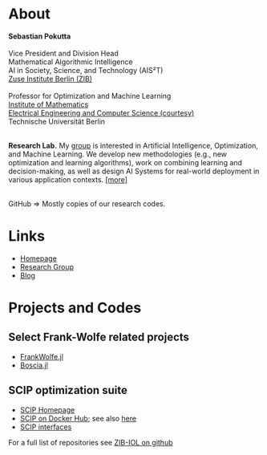 # About 

**Sebastian Pokutta** <br><br>
Vice President and Division Head <br>
Mathematical Algorithmic Intelligence <br>
AI in Society, Science, and Technology (AIS²T) <br>
[Zuse Institute Berlin (ZIB)](https://www.zib.de/) <br> <br>
Professor for
Optimization and Machine Learning <br>
[Institute of Mathematics](https://www.math.tu-berlin.de/menue/home/) <br>
[Electrical Engineering and Computer Science (courtesy)](https://www.eecs.tu-berlin.de/) <br>
Technische Universität Berlin <br> <br>

**Research Lab.** My [group](https://iol.zib.de/) is interested in Artificial Intelligence, Optimization, and Machine Learning. We develop new methodologies (e.g., new optimization and learning algorithms), work on combining learning and decision-making, as well as design AI Systems for real-world deployment in various application contexts. [[more]](https://iol.zib.de/research/) <br> <br>

GitHub => Mostly copies of our research codes.

# Links

* [Homepage](http://www.pokutta.com)
* [Research Group](https://iol.zib.de)
* [Blog](http://www.pokutta.com/blog)

# Projects and Codes

## Select Frank-Wolfe related projects
* [FrankWolfe.jl](https://github.com/ZIB-IOL/FrankWolfe.jl)
* [Boscia.jl](https://github.com/ZIB-IOL/Boscia.jl)

## SCIP optimization suite
* [SCIP Homepage](https://www.scipopt.org/)
* [SCIP on Docker Hub](https://hub.docker.com/r/scipoptsuite/scipoptsuite); see also [here](http://www.pokutta.com/blog/pages/scip/scip-teaching.html)
* [SCIP interfaces](https://github.com/SCIP-Interfaces/PySCIPOpt)

For a full list of repositories see [ZIB-IOL on github](https://github.com/ZIB-IOL) 
